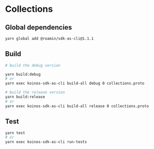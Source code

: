 # Collections

## Global dependencies

```sh
yarn global add @roamin/sdk-as-cli@1.1.1
```

## Build

```sh
# build the debug version

yarn build:debug
# or
yarn exec koinos-sdk-as-cli build-all debug 0 collections.proto

# build the release version
yarn build:release
# or
yarn exec koinos-sdk-as-cli build-all release 0 collections.proto
```

## Test

```sh
yarn test
# or
yarn exec koinos-sdk-as-cli run-tests
```
